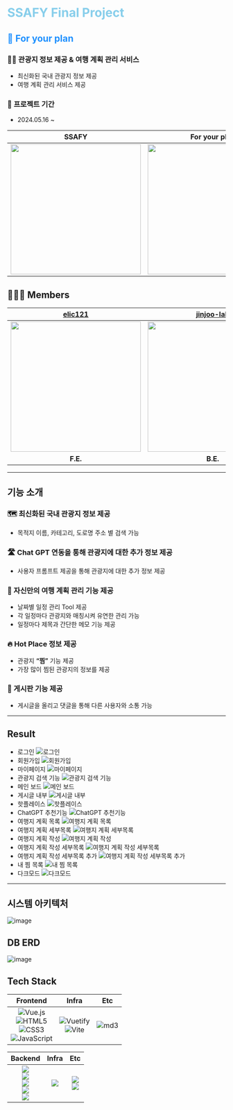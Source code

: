 # <span style="color:skyblue">SSAFY Final Project</span>

## <span style="color:dodgerblue">📒 For your plan</span>

### 👨‍💻 관광지 정보 제공 & 여행 계획 관리 서비스

- 최신화된 국내 관광지 정보 제공
- 여행 계획 관리 서비스 제공

### 📅 **프로젝트 기간**

- 2024.05.16 ~

| SSAFY                                                                                                       | For your plan                                                                                             |
| ----------------------------------------------------------------------------------------------------------- | --------------------------------------------------------------------------------------------------------- |
| <img src="https://github.com/ssafyFinalProject/.github/blob/main/profile/asset/ssafy-logo.png" width="300"> | <img src="https://github.com/ssafyFinalProject/.github/blob/main/profile/asset/fyp-logo.png" width="300"> |

## 🙇🏻‍♂️ **Members**

|                    [elic121](https://github.com/elic121)                     |                 [jinjoo-lab](https://github.com/jinjoo-lab)                  |
| :--------------------------------------------------------------------------: | :--------------------------------------------------------------------------: |
| <img src="https://avatars.githubusercontent.com/u/87183040?v=4" width="300"> | <img src="https://avatars.githubusercontent.com/u/84346055?v=4" width="300"> |
|                                   **F.E.**                                   |                                   **B.E.**                                   |

---

<div align="left">

## 기능 소개

### **🗺️ 최신화된 국내 관광지 정보 제공**

- 목적지 이름, 카테고리, 도로명 주소 별 검색 가능

### **🛣️ Chat GPT 연동을 통해 관광지에 대한 추가 정보 제공**

- 사용자 프롬프트 제공을 통해 관광지에 대한 추가 정보 제공

### **🎯 자신만의 여행 계획 관리 기능 제공**

- 날짜별 일정 관리 Tool 제공
- 각 일정마다 관광지와 매칭시켜 유연한 관리 가능
- 일정마다 제목과 간단한 메모 기능 제공

### 🔥 Hot Place 정보 제공

- 관광지 **“찜”** 기능 제공
- 가장 많이 찜된 관광지의 정보를 제공

### **📱 게시판 기능 제공**

- 게시글을 올리고 댓글을 통해 다른 사용자와 소통 가능

---

## Result

- 로그인
  ![로그인](https://github.com/ssafyFinalProject/.github/blob/main/profile/asset/login.png)
- 회원가입
  ![회원가입](https://github.com/ssafyFinalProject/.github/blob/main/profile/asset/signup.png)
- 마이페이지
  ![마이페이지](https://github.com/ssafyFinalProject/.github/blob/main/profile/asset/mypage.png)
- 관광지 검색 기능
  ![관광지 검색 기능](https://github.com/ssafyFinalProject/.github/blob/main/profile/asset/search.png)
- 메인 보드
  ![메인 보드](https://github.com/ssafyFinalProject/.github/blob/main/profile/asset/board.png)
- 게시글 내부
  ![게시글 내부](https://github.com/ssafyFinalProject/.github/blob/main/profile/asset/board-inside.png)
- 핫플레이스
  ![핫플레이스](https://github.com/ssafyFinalProject/.github/blob/main/profile/asset/hot-place.png)
- ChatGPT 추천기능
  ![ChatGPT 추천기능](https://github.com/ssafyFinalProject/.github/blob/main/profile/asset/chatgpt.png)
- 여행지 계획 목록
  ![여행지 계획 목록](https://github.com/ssafyFinalProject/.github/blob/main/profile/asset/plan-list.jpg)
- 여행지 계획 세부목록
  ![여행지 계획 세부목록](https://github.com/ssafyFinalProject/.github/blob/main/profile/asset/plan-detail.jpg)
- 여행지 계획 작성
  ![여행지 계획 작성](https://github.com/ssafyFinalProject/.github/blob/main/profile/asset/plan-edit.png)
- 여행지 계획 작성 세부목록
  ![여행지 계획 작성 세부목록](https://github.com/ssafyFinalProject/.github/blob/main/profile/asset/plan-edit-detail.jpg)
- 여행지 계획 작성 세부목록 추가
  ![여행지 계획 작성 세부목록 추가](https://github.com/ssafyFinalProject/.github/blob/main/profile/asset/plan-edit-detail-edit.jpg)
- 내 찜 목록
  ![내 찜 목록](https://github.com/ssafyFinalProject/.github/blob/main/profile/asset/myplace.jpg)
- 다크모드
  ![다크모드](https://github.com/ssafyFinalProject/.github/blob/main/profile/asset/dark.jpg)

---

## 시스템 아키텍처

![image](https://github.com/ssafyFinalProject/Backend/assets/84346055/5fce8ded-ce00-444b-856c-ddc22b78e82f)

## DB ERD

![image](https://github.com/ssafyFinalProject/Backend/assets/84346055/576aa279-23fe-4d6c-8f3f-af87f723a70e)

## Tech Stack

|                                                                                                                                                                                                                                     Frontend                                                                                                                                                                                                                                      |                                                                                                         Infra                                                                                                         |                                                           Etc                                                            |
| :-------------------------------------------------------------------------------------------------------------------------------------------------------------------------------------------------------------------------------------------------------------------------------------------------------------------------------------------------------------------------------------------------------------------------------------------------------------------------------: | :-------------------------------------------------------------------------------------------------------------------------------------------------------------------------------------------------------------------: | :----------------------------------------------------------------------------------------------------------------------: |
| ![Vue.js](https://img.shields.io/badge/vuejs-%2335495e.svg?style=for-the-badge&logo=vuedotjs&logoColor=%234FC08D) <br/> ![HTML5](https://img.shields.io/badge/html5-%23E34F26.svg?style=for-the-badge&logo=html5&logoColor=white) <br/> ![CSS3](https://img.shields.io/badge/css3-%231572B6.svg?style=for-the-badge&logo=css3&logoColor=white) <br/> ![JavaScript](https://img.shields.io/badge/javascript-%23323330.svg?style=for-the-badge&logo=javascript&logoColor=%23F7DF1E) | ![Vuetify](https://img.shields.io/badge/Vuetify-1867C0?style=for-the-badge&logo=vuetify&logoColor=AEDDFF) <br/>![Vite](https://img.shields.io/badge/vite-%23646CFF.svg?style=for-the-badge&logo=vite&logoColor=white) | ![md3](https://img.shields.io/badge/material%20design-757575?style=for-the-badge&logo=material%20design&logoColor=white) |

|                                                                                                                                                                                                                                                                                   Backend                                                                                                                                                                                                                                                                                    |                                                 Infra                                                  |                                                                                                       Etc                                                                                                       |
| :--------------------------------------------------------------------------------------------------------------------------------------------------------------------------------------------------------------------------------------------------------------------------------------------------------------------------------------------------------------------------------------------------------------------------------------------------------------------------------------------------------------------------------------------------------------------------: | :----------------------------------------------------------------------------------------------------: | :-------------------------------------------------------------------------------------------------------------------------------------------------------------------------------------------------------------: |
| <img src="https://img.shields.io/badge/java-007396?style=for-the-badge&logo=OpenJDK&logoColor=white"><br><img src="https://img.shields.io/badge/springboot-6DB33F?style=for-the-badge&logo=springboot&logoColor=white"><br><img src="https://img.shields.io/badge/springsecurity-6DB33F?style=for-the-badge&logo=springsecurity&logoColor=white"> <br><img src="https://img.shields.io/badge/hibernate-59666C?style=for-the-badge&logo=hibernate&logoColor=white"> <br> <img src="https://img.shields.io/badge/MySQL-4479A1?style=for-the-badge&logo=MySQL&logoColor=white"> | <img src="https://img.shields.io/badge/docker-2496ED?style=for-the-badge&logo=docker&logoColor=white"> | <img src="https://img.shields.io/badge/KAKAO_MAP_SDK_V2-FFCD00?style=for-the-badge&logo=kakao&logoColor=white"><br><img src="https://img.shields.io/badge/ChatGPT-brightgreen?style=for-the-badge&logo=openai"> |

